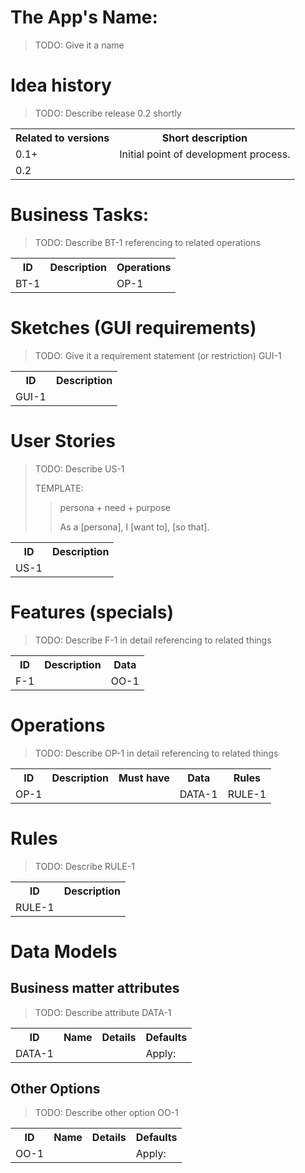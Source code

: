 <!--

REQUIREMENTS.md
XcodeTemplateProject

Created by Mikhail Zhigulin in 7531.

Copyright © 7531 - 7532 Mikhail Zhigulin of Novosibirsk

The year starts from the creation of the world according to a Slavic calendar.
September, the 1st of Slavic year.

See LICENSE for details. All rights reserved.

-->

# The App's Name:

> TODO: Give it a name

# Idea history

> TODO: Describe release 0.2 shortly

<table>
    <tr>
        <th>Related to versions</th>
        <th>Short description</th>
    </tr>
    <tr>
        <td nowrap>0.1+</td>
        <td>Initial point of development process.</td>
    </tr>
    <tr>
        <td nowrap>0.2</td>
        <td></td>
    </tr>
</table>

# Business Tasks:

> TODO: Describe BT-1 referencing to related operations

<table>
    <tr>
        <th>ID</th>
        <th>Description</th>
        <th>Operations</th>
    </tr>
    <tr>
        <td nowrap>BT-1</td>
        <td></td>
        <td>OP-1</td>
    </tr>
</table>

# Sketches (GUI requirements)

> TODO: Give it a requirement statement (or restriction) GUI-1

<table>
    <tr>
        <th>ID</th>
        <th>Description</th>
    </tr>
    <tr>
        <td nowrap>GUI-1</td>
        <td></td>
    </tr>
</table>

# User Stories

> TODO: Describe US-1
> 
> TEMPLATE: 
> > persona + need + purpose
> >
> > As a [persona], I [want to], [so that].

<table>
    <tr>
        <th>ID</th>
        <th>Description</th>
    </tr>
    <tr>
        <td nowrap>US-1</td>
        <td></td>
    </tr>
</table>

# Features (specials)

> TODO: Describe F-1 in detail referencing to related things

<table>
    <tr>
        <th>ID</th>
        <th>Description</th>
        <th>Data</th>
    </tr>
    <tr>
        <td nowrap>F-1</td>
        <td></td>
        <td>OO-1</td>
    </tr>
</table>

# Operations

> TODO: Describe OP-1 in detail referencing to related things

<table>
    <tr>
        <th>ID</th>
        <th>Description</th>
        <th>Must have</th>
        <th>Data</th>
        <th>Rules</th>
    </tr>
    <tr>
        <td nowrap>OP-1</td>
        <td></td>
        <td></td>
        <td>DATA-1</td>
        <td>RULE-1</td>
    </tr>
</table>

# Rules

> TODO: Describe RULE-1

<table>
    <tr>
        <th>ID</th>
        <th>Description</th>
    </tr>
    <tr>
        <td nowrap>RULE-1</td>
        <td></td>
    </tr>
</table>

# Data Models

## Business matter attributes

> TODO: Describe attribute DATA-1

<table>
    <tr>
        <th>ID</th>
        <th>Name</th>
        <th>Details</th>
        <th>Defaults</th>
    </tr>
    <tr>
        <td nowrap>DATA-1</td>
        <td></td>
        <td></td>
        <td>Apply: </td>
    </tr>
</table>

## Other Options

> TODO: Describe other option OO-1

<table>
    <tr>
        <th>ID</th>
        <th>Name</th>
        <th>Details</th>
        <th>Defaults</th>
    </tr>
    <tr>
        <td nowrap>OO-1</td>
        <td></td>
        <td></td>
        <td>Apply: </td>
    </tr>
</table>
